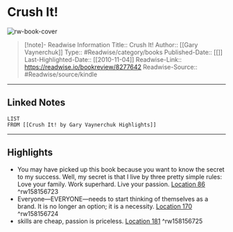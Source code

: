 # Crush It!

![rw-book-cover](https://images-na.ssl-images-amazon.com/images/I/51mFB%2BhOdKL._SL200_.jpg)
<br>
>[!note]- Readwise Information
>Title:: Crush It!
>Author:: [[Gary Vaynerchuk]]
>Type:: #Readwise/category/books
>Published-Date:: [[]]
>Last-Highlighted-Date:: [[2010-11-04]]
>Readwise-Link:: https://readwise.io/bookreview/8277642
>Readwise-Source:: #Readwise/source/kindle
--- 

## Linked Notes
```dataview
LIST
FROM [[Crush It! by Gary Vaynerchuk Highlights]]
```

---

## Highlights
- You may have picked up this book because you want to know the secret to my success. Well, my secret is that I live by three pretty simple rules:   Love your family. Work superhard. Live your passion. [Location 86](https://readwise.io/open/158156723) ^rw158156723
- Everyone—EVERYONE—needs to start thinking of themselves as a brand. It is no longer an option; it is a necessity. [Location 170](https://readwise.io/open/158156724) ^rw158156724
- skills are cheap, passion is priceless. [Location 181](https://readwise.io/open/158156725) ^rw158156725

